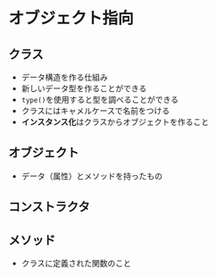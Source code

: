 # オブジェクト指向

## クラス

- データ構造を作る仕組み
- 新しいデータ型を作ることができる
- `type()`を使用すると型を調べることができる
- クラスにはキャメルケースで名前をつける
- **インスタンス化**はクラスからオブジェクトを作ること

## オブジェクト

- データ（属性）とメソッドを持ったもの

## コンストラクタ


## メソッド
- クラスに定義された関数のこと